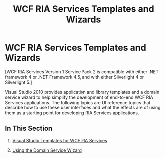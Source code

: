 ﻿---
title: WCF RIA Services Templates and Wizards
TOCTitle: WCF RIA Services Templates and Wizards
ms:assetid: 4678bccf-7bf5-42f1-9c5c-8f0b0b9ce61b
ms:mtpsurl: https://msdn.microsoft.com/en-us/library/Hh180766(v=VS.91)
ms:contentKeyID: 35437166
ms.date: 08/19/2013
mtps_version: v=VS.91
---

# WCF RIA Services Templates and Wizards

\[WCF RIA Services Version 1 Service Pack 2 is compatible with either .NET framework 4 or .NET Framework 4.5, and with either Silverlight 4 or Silverlight 5.\]

Visual Studio 2010 provides application and library templates and a domain service wizard to help simplify the development of end-to-end WCF RIA Services applications. The following topics are UI reference topics that describe how to use these user interfaces and what the effects are of using them as a starting point for developing RIA Services applications.

## In This Section

1.  [Visual Studio Templates for WCF RIA Services](hh180771\(v=vs.91\).md)

2.  [Using the Domain Service Wizard](gg153664\(v=vs.91\).md)

